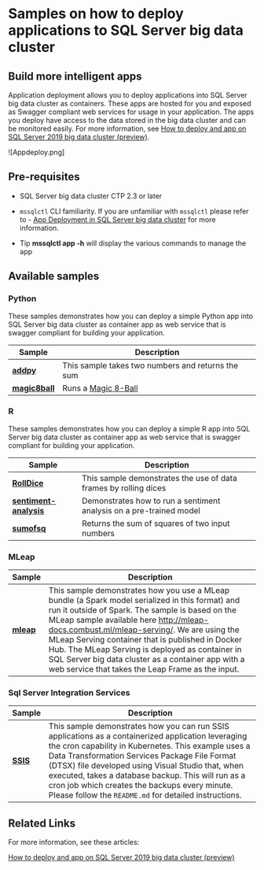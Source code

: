 # Samples on how to deploy applications to SQL Server big data cluster

## Build more intelligent apps
Application deployment allows you to deploy applications into SQL Server big data cluster as containers. These apps are hosted for you and exposed as Swagger compliant web services for usage in your application. The apps you deploy have access to the data stored in the big data cluster and can be monitored easily. For more information, see [How to deploy and app on SQL Server 2019 big data cluster (preview)](https://docs.microsoft.com/en-us/sql/big-data-cluster/big-data-cluster-create-apps?view=sqlallproducts-allversions).

![Appdeploy.png]

## Pre-requisites
* SQL Server big data cluster CTP 2.3 or later
* `mssqlctl` CLI familiarity. If you are unfamiliar with `mssqlctl` please refer to - [App Deployment in SQL Server big data cluster](https://docs.microsoft.com/en-us/sql/big-data-cluster/big-data-cluster-create-apps?view=sqlallproducts-allversions) for more information.

* Tip 
**mssqlctl app -h** will display the various commands to manage the app

## Available samples
### Python 
These samples demonstrates how you can deploy a simple Python app into SQL Server big data cluster as container app as web service that is swagger compliant for building your application.

|Sample|Description|
|-|-|
|__[addpy](addpy/)__|This sample takes two numbers and returns the sum|
|__[magic8ball](magic8ball/)__|Runs a [Magic 8-Ball](https://en.wikipedia.org/wiki/Magic_8-Ball)|

### R 
These samples demonstrates how you can deploy a simple R app into SQL Server big data cluster as container app as web service that is swagger compliant for building your application. 

|Sample|Description|
|-|-|
|__[RollDice](RollDice/)__|This sample demonstrates the use of data frames by rolling dices|
|__[sentiment-analysis](sentiment-analysis)__|Demonstrates how to run a sentiment analysis on a pre-trained model|
|__[sumofsq](sumofsq/)__|Returns the sum of squares of two input numbers|


### MLeap 

|Sample|Description|
|-|-|
|__[mleap](mleap/)__|This sample demonstrates how you use a MLeap bundle (a Spark model serialized in this format) and run it outside of Spark. The sample is based on the MLeap sample available here http://mleap-docs.combust.ml/mleap-serving/. We are using the MLeap Serving container that is published in Docker Hub. The MLeap Serving is deployed as container in SQL Server big data cluster as a container app with a web service that takes the Leap Frame as the input.|


### Sql Server Integration Services 

|Sample|Description|
|-|-|
|__[SSIS](SSIS/)__|This sample demonstrates how you can run SSIS applications as a containerized application leveraging the cron capability in Kubernetes. This example uses a Data Transformation Services Package File Format (DTSX) file developed using Visual Studio that, when executed, takes a database backup. This will run as a cron job which creates the backups every minute. Please follow the `README.md` for detailed instructions.|

<a name=related-links></a>

## Related Links
For more information, see these articles:

[How to deploy and app on SQL Server 2019 big data cluster (preview)](https://docs.microsoft.com/en-us/sql/big-data-cluster/big-data-cluster-create-apps?view=sqlallproducts-allversions)